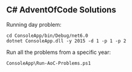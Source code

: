 ## C# AdventOfCode Solutions

Running day problem:
```
cd ConsoleApp/bin/Debug/net6.0
dotnet ConsoleApp.dll -y 2015 -d 1 -p 1 -p 2
```

Run all the problems from a specific year:
```
ConsoleApp\Run-AoC-Problems.ps1   
```
